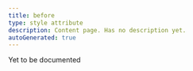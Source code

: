 ```yaml
---
title: before
type: style attribute
description: Content page. Has no description yet.
autoGenerated: true
---
```


Yet to be documented